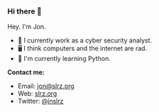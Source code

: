 ### Hi there 👋

Hey. I'm Jon.

* 🔐 I currently work as a cyber security analyst.
* 🖥️ I think computers and the internet are rad.
* 🐍 I'm currently learning Python.

**Contact me:**
* Email: jon@slrz.org
* Web: [slrz.org](https://slrz.org/)
* Twitter: [@jnslrz](https://twitter.com/jnslrz)

<!--
**jnslrz/jnslrz** is a ✨ _special_ ✨ repository because its `README.md` (this file) appears on your GitHub profile.

Here are some ideas to get you started:

- 🔭 I’m currently working on ...
- 🌱 I’m currently learning ...
- 👯 I’m looking to collaborate on ...
- 🤔 I’m looking for help with ...
- 💬 Ask me about ...
- 📫 How to reach me: ...
- 😄 Pronouns: ...
- ⚡ Fun fact: ...
-->
